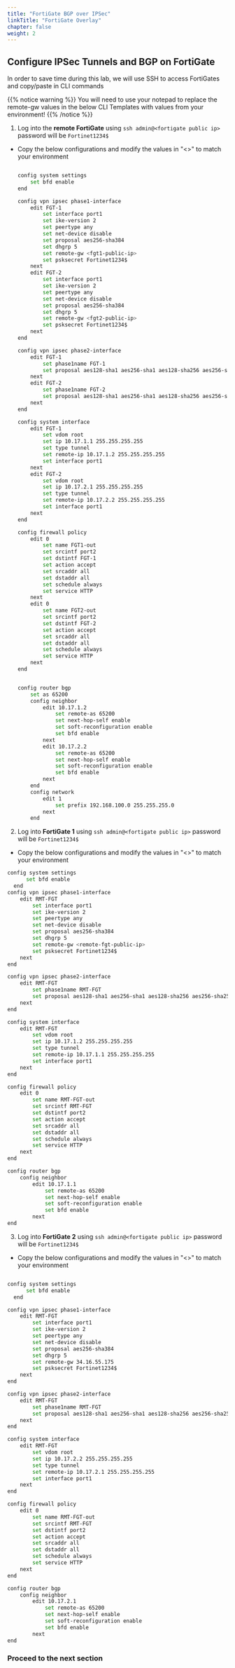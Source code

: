 ```yaml
---
title: "FortiGate BGP over IPSec"
linkTitle: "FortiGate Overlay"
chapter: false
weight: 2
---
```


## Configure IPSec Tunnels and BGP on FortiGate

In order to save time during this lab, we will use SSH to access FortiGates and copy/paste in CLI commands

{{% notice warning %}} You will need to use your notepad to replace the remote-gw values in the below CLI Templates with values from your environment! {{% /notice %}}

1. Log into the **remote FortiGate** using ``` ssh admin@<fortigate public ip> ``` password will be ```Fortinet1234$```
      
  - Copy the below configurations and modify the values in "<>" to match your environment

    ```sh
    
    config system settings
        set bfd enable
    end

    config vpn ipsec phase1-interface
        edit FGT-1
            set interface port1
            set ike-version 2
            set peertype any
            set net-device disable
            set proposal aes256-sha384
            set dhgrp 5
            set remote-gw <fgt1-public-ip>
            set psksecret Fortinet1234$
        next
        edit FGT-2
            set interface port1
            set ike-version 2
            set peertype any
            set net-device disable
            set proposal aes256-sha384
            set dhgrp 5
            set remote-gw <fgt2-public-ip>
            set psksecret Fortinet1234$
        next
    end

    config vpn ipsec phase2-interface
        edit FGT-1
            set phase1name FGT-1
            set proposal aes128-sha1 aes256-sha1 aes128-sha256 aes256-sha256 aes128gcm aes256gcm chacha20poly1305
        next
        edit FGT-2
            set phase1name FGT-2
            set proposal aes128-sha1 aes256-sha1 aes128-sha256 aes256-sha256 aes128gcm aes256gcm chacha20poly1305
        next
    end

    config system interface
        edit FGT-1
            set vdom root
            set ip 10.17.1.1 255.255.255.255
            set type tunnel
            set remote-ip 10.17.1.2 255.255.255.255
            set interface port1
        next
        edit FGT-2
            set vdom root
            set ip 10.17.2.1 255.255.255.255
            set type tunnel
            set remote-ip 10.17.2.2 255.255.255.255
            set interface port1
        next
    end

    config firewall policy
        edit 0
            set name FGT1-out
            set srcintf port2
            set dstintf FGT-1
            set action accept
            set srcaddr all
            set dstaddr all
            set schedule always
            set service HTTP
        next
        edit 0
            set name FGT2-out
            set srcintf port2
            set dstintf FGT-2
            set action accept
            set srcaddr all
            set dstaddr all
            set schedule always
            set service HTTP
        next
    end


    config router bgp
        set as 65200
        config neighbor
            edit 10.17.1.2
                set remote-as 65200
                set next-hop-self enable
                set soft-reconfiguration enable
                set bfd enable
            next
            edit 10.17.2.2
                set remote-as 65200
                set next-hop-self enable
                set soft-reconfiguration enable
                set bfd enable
            next
        end
        config network
            edit 1
                set prefix 192.168.100.0 255.255.255.0
            next
        end

    ```

2. Log into **FortiGate 1** using ``` ssh admin@<fortigate public ip> ``` password will be ```Fortinet1234$```

  - Copy the below configurations and modify the values in "<>" to match your environment

  ```sh
  config system settings
        set bfd enable
    end
  config vpn ipsec phase1-interface
      edit RMT-FGT
          set interface port1
          set ike-version 2
          set peertype any
          set net-device disable
          set proposal aes256-sha384
          set dhgrp 5
          set remote-gw <remote-fgt-public-ip>
          set psksecret Fortinet1234$
      next
  end

  config vpn ipsec phase2-interface
      edit RMT-FGT
          set phase1name RMT-FGT
          set proposal aes128-sha1 aes256-sha1 aes128-sha256 aes256-sha256 aes128gcm aes256gcm chacha20poly1305
      next
  end

  config system interface
      edit RMT-FGT
          set vdom root
          set ip 10.17.1.2 255.255.255.255
          set type tunnel
          set remote-ip 10.17.1.1 255.255.255.255
          set interface port1
      next
  end

  config firewall policy
      edit 0
          set name RMT-FGT-out
          set srcintf RMT-FGT
          set dstintf port2
          set action accept
          set srcaddr all
          set dstaddr all
          set schedule always
          set service HTTP
      next
  end

  config router bgp
      config neighbor
          edit 10.17.1.1
              set remote-as 65200
              set next-hop-self enable
              set soft-reconfiguration enable
              set bfd enable
          next
  end

  ```

3. Log into **FortiGate 2** using ``` ssh admin@<fortigate public ip> ``` password will be ```Fortinet1234$```

  - Copy the below configurations and modify the values in "<>" to match your environment

  ```sh

  config system settings
        set bfd enable
    end

  config vpn ipsec phase1-interface
      edit RMT-FGT
          set interface port1
          set ike-version 2
          set peertype any
          set net-device disable
          set proposal aes256-sha384
          set dhgrp 5
          set remote-gw 34.16.55.175
          set psksecret Fortinet1234$
      next
  end

  config vpn ipsec phase2-interface
      edit RMT-FGT
          set phase1name RMT-FGT
          set proposal aes128-sha1 aes256-sha1 aes128-sha256 aes256-sha256 aes128gcm aes256gcm chacha20poly1305
      next
  end

  config system interface
      edit RMT-FGT
          set vdom root
          set ip 10.17.2.2 255.255.255.255
          set type tunnel
          set remote-ip 10.17.2.1 255.255.255.255
          set interface port1
      next
  end

  config firewall policy
      edit 0
          set name RMT-FGT-out
          set srcintf RMT-FGT
          set dstintf port2
          set action accept
          set srcaddr all
          set dstaddr all
          set schedule always
          set service HTTP
      next
  end

  config router bgp
      config neighbor
          edit 10.17.2.1
              set remote-as 65200
              set next-hop-self enable
              set soft-reconfiguration enable
              set bfd enable
          next
  end

  ```

### Proceed to the next section